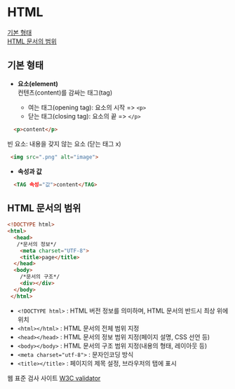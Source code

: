 # HTML 

[기본 형태](#기본-형태)  
[HTML 문서의 범위](#html-문서의-범위)

## 기본 형태
* __요소(element)__  
  컨텐츠(content)를 감싸는 태그(tag) <br>
  
    - 여는 태그(opening tag): 요소의 시작 => ```<p>```
    - 닫는 태그(closing tag): 요소의 끝 =>  ```</p>```
```html
  <p>content</p>
```
 빈 요소: 내용을 갖지 않는 요소 (닫는 태그 x)
 ```html
  <img src=".png" alt="image">
```
 
* __속성과 값__
```html
  <TAG 속성="값">content</TAG>
```
## HTML 문서의 범위
```html
<!DOCTYPE html>
<html>
  <head>
   /*문서의 정보*/
    <meta charset="UTF-8">
    <title>page</title>
  </head>
  <body>
    /*문서의 구조*/
    <div></div>
  </body>
 </html>
```  
* ```<!DOCTYPE html>``` : 
HTML 버전 정보를 의미하며, HTML 문서의 반드시 최상 위에 위치
* ```<html></html>``` : HTML 문서의 전체 범위 지정
* ```<head></head>``` : HTML 문서의 정보 범위 지정(페이지 설명, CSS 선언 등)
* ```<body></body>``` : HTML 문서의 구조 범위 지정(내용의 형태, 레이아웃 등)
* ```<meta charset="utf-8">``` : 문자인코딩 방식
* ```<title></title>``` : 페이지의 제목 설정, 브라우저의 탭에 표시 



웹 표준 검사 사이트 [W3C validator](https://validator.w3.org/#validate_by_upload)

